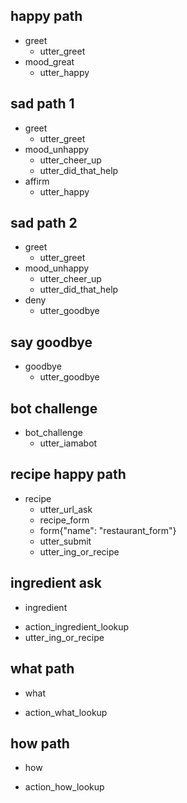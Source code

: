 ## happy path
* greet
  - utter_greet
* mood_great
  - utter_happy

## sad path 1
* greet
  - utter_greet
* mood_unhappy
  - utter_cheer_up
  - utter_did_that_help
* affirm
  - utter_happy

## sad path 2
* greet
  - utter_greet
* mood_unhappy
  - utter_cheer_up
  - utter_did_that_help
* deny
  - utter_goodbye

## say goodbye
* goodbye
  - utter_goodbye

## bot challenge
* bot_challenge
  - utter_iamabot

## recipe happy path
* recipe
  - utter_url_ask
  - recipe_form
  - form{"name": "restaurant_form"}
  - utter_submit
  - utter_ing_or_recipe

## ingredient ask
* ingredient
 - action_ingredient_lookup
 - utter_ing_or_recipe

## what path
* what
 - action_what_lookup

## how path
* how
 - action_how_lookup

